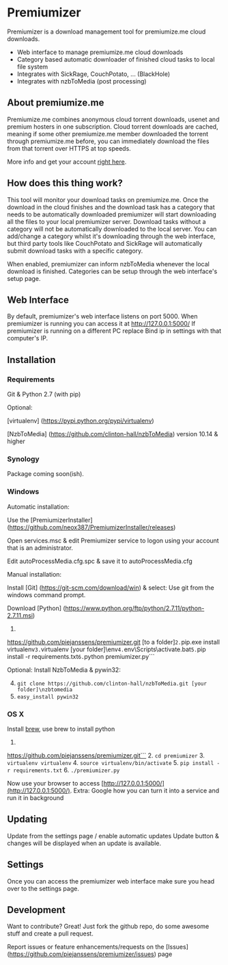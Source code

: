 # Premiumizer

Premiumizer is a download management tool for premiumize.me cloud downloads.

  - Web interface to manage premiumize.me cloud downloads
  - Category based automatic downloader of finished cloud tasks to local file system
  - Integrates with SickRage, CouchPotato, ... (BlackHole)
  - Integrates with nzbToMedia (post processing)

## About premiumize.me
Premiumize.me combines anonymous cloud torrent downloads, usenet and premium hosters in one subscription. Cloud torrent downloads are cached, meaning if some other premiumize.me member downloaded the torrent through premiumize.me before, you can immediately download the files from that torrent over HTTPS at top speeds.

More info and get your account [right here](https://www.premiumize.me/ref/198754075).

## How does this thing work?
This tool will monitor your download tasks on premiumize.me.
Once the download in the cloud finishes and the download task has a category that needs to be automatically downloaded premiumizer will start downloading all the files to your local premiumizer server. Download tasks without a category will not be automatically downloaded to the local server. 
You can add/change a category whilst it's downloading through the web interface, but third party tools like CouchPotato and SickRage will automatically submit download tasks with a specific category. 

When enabled, premiumizer can inform nzbToMedia whenever the local download is finished.
Categories can be setup through the web interface's setup page.

## Web Interface
By default, premiumizer's web interface listens on port 5000.
When premiumizer is running you can access it at http://127.0.0.1:5000/ 
If premiumizer is running on a different PC replace Bind ip in settings with that computer's IP.

## Installation

### Requirements
Git & Python 2.7 (with pip)

Optional: 

[virtualenv] (https://pypi.python.org/pypi/virtualenv)

[NzbToMedia] (https://github.com/clinton-hall/nzbToMedia) version 10.14 & higher


### Synology
Package coming soon(ish).

### Windows
Automatic installation:

Use the [PremiumizerInstaller] (https://github.com/neox387/PremiumizerInstaller/releases)

Open services.msc & edit Premiumizer service to logon using your account that is an administrator.

Edit autoProcessMedia.cfg.spc & save it to autoProcessMedia.cfg


Manual installation:

Install [Git] (https://git-scm.com/download/win) &  select: Use git from the windows command prompt.

Download [Python] (https://www.python.org/ftp/python/2.7.11/python-2.7.11.msi)

1. ```git clone
https://github.com/piejanssens/premiumizer.git [to a folder]```
2. ```pip.exe install virtualenv```
3. ```virtualenv [your folder]\env```
4. ```env\Scripts\activate.bat```
5. ```pip install -r requirements.txt```
6. ```python premiumizer.py```

Optional:
Install NzbToMedia & pywin32:

4. ```git clone https://github.com/clinton-hall/nzbToMedia.git [your folder]\nzbtomedia```
5. ```easy_install pywin32```


### OS X
Install [brew](http://brew.sh/), use brew to install python

1. ```git clone
https://github.com/piejanssens/premiumizer.git```
2. ```cd premiumizer```
3. ```virtualenv virtualenv```
4. ```source virtualenv/bin/activate```
5. ```pip install -r requirements.txt```
6. ```./premiumizer.py```

Now use your browser to access [http://127.0.0.1:5000/](http://127.0.0.1:5000/).
Extra: Google how you can turn it into a service and run it in background

## Updating
Update from the settings page / enable automatic updates
Update button & changes will be displayed when an update is available.


## Settings
Once you can access the premiumizer web interface make sure you head over to the settings page.

## Development
Want to contribute? Great!
Just fork the github repo, do some awesome stuff and create a pull request.

Report issues or feature enhancements/requests on the [Issues] (https://github.com/piejanssens/premiumizer/issues) page